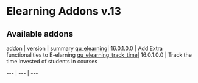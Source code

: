 Elearning Addons v.13
=============================

[//]: # (addons)

Available addons
----------------
addon | version | summary
[qu_elearning](qu_elearning/)| 16.0.1.0.0 | Add Extra functionalities to E-elarning
[qu_elearning_track_time](qu_elearning_track_time/)| 16.0.1.0.0 | Track the time invested of students in courses

--- | --- | ---

[//]: # (end addons)
